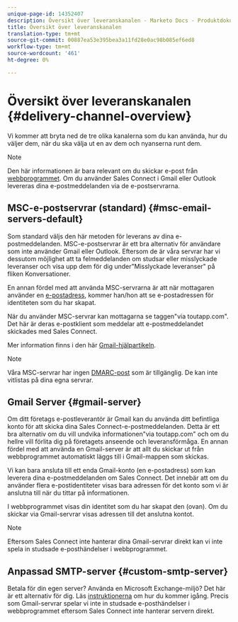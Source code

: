 ```yaml
---
unique-page-id: 14352407
description: Översikt över leveranskanalen - Marketo Docs - Produktdokumentation
title: Översikt över leveranskanalen
translation-type: tm+mt
source-git-commit: 00887ea53e395bea3a11fd28e0ac98b085ef6ed8
workflow-type: tm+mt
source-wordcount: '461'
ht-degree: 0%

---
```



# Översikt över leveranskanalen {#delivery-channel-overview}

Vi kommer att bryta ned de tre olika kanalerna som du kan använda, hur du väljer dem, när du ska välja ut en av dem och nyanserna runt dem.

>[!NOTE]
>
>Den här informationen är bara relevant om du skickar e-post från [webbprogrammet](http://toutapp.com/login). Om du använder Sales Connect i Gmail eller Outlook levereras dina e-postmeddelanden via de e-postservrarna.

## MSC-e-postservrar (standard) {#msc-email-servers-default}

Som standard väljs den här metoden för leverans av dina e-postmeddelanden. MSC-e-postservrar är ett bra alternativ för användare som inte använder Gmail eller Outlook. Eftersom de är våra servrar har vi dessutom möjlighet att ta felmeddelanden om studsar eller misslyckade leveranser och visa upp dem för dig under&quot;Misslyckade leveranser&quot; på fliken Konversationer.

En annan fördel med att använda MSC-servrarna är att när mottagaren använder en [e-postadress](https://help.toutapp.com/hc/en-us/articles/215371427), kommer han/hon att se e-postadressen för identiteten som du har skapat.

När du använder MSC-servrar kan mottagarna se taggen&quot;via toutapp.com&quot;. Det här är deras e-postklient som meddelar att e-postmeddelandet skickades med Sales Connect.

Mer information finns i den här [Gmail-hjälpartikeln](https://support.google.com/mail/answer/1311182?hl=en).

>[!NOTE]
>
>Våra MSC-servrar har ingen [DMARC-post](https://dmarc.org/) som är tillgänglig. De kan inte vitlistas på dina egna servrar.

## Gmail Server {#gmail-server}

Om ditt företags e-postleverantör är Gmail kan du använda ditt befintliga konto för att skicka dina Sales Connect-e-postmeddelanden. Detta är ett bra alternativ om du vill undvika informationen&quot;via toutapp.com&quot; och om du hellre vill förlita dig på företagets anseende och leveransförmåga. En annan fördel med att använda en Gmail-server är att allt du skickar ut från webbprogrammet automatiskt läggs till i Gmail-mappen som skickas.

Vi kan bara ansluta till ett enda Gmail-konto (en e-postadress) som kan leverera dina e-postmeddelanden om Sales Connect. Det innebär att om du använder flera e-postidentiteter visas bara adressen för det konto som vi är anslutna till när du tittar på informationen.

I webbprogrammet visas din identitet som du har skapat den (ovan). Om du skickar via Gmail-servrar visas adressen till det anslutna kontot.

>[!NOTE]
>
>Eftersom Sales Connect inte hanterar dina Gmail-servrar direkt kan vi inte spela in studsade e-posthändelser i webbprogrammet.

## Anpassad SMTP-server  {#custom-smtp-server}

Betala för din egen server? Använda en Microsoft Exchange-miljö? Det här är ett alternativ för dig. Läs [instruktionerna](http://docs.marketo.com/x/zYTS) om hur du kommer igång. Precis som Gmail-servrar spelar vi inte in studsade e-posthändelser i webbprogrammet eftersom Sales Connect inte hanterar servern direkt.

